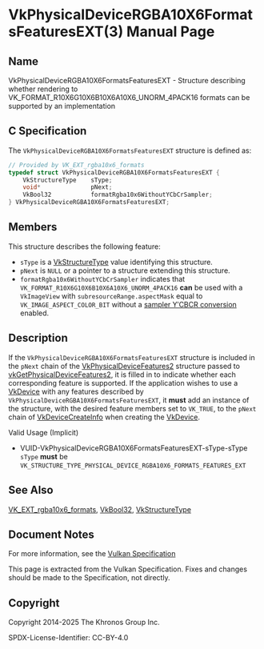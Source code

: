 # VkPhysicalDeviceRGBA10X6FormatsFeaturesEXT(3) Manual Page

## Name

VkPhysicalDeviceRGBA10X6FormatsFeaturesEXT - Structure describing whether rendering to VK\_FORMAT\_R10X6G10X6B10X6A10X6\_UNORM\_4PACK16 formats can be supported by an implementation



## [](#_c_specification)C Specification

The `VkPhysicalDeviceRGBA10X6FormatsFeaturesEXT` structure is defined as:

```c++
// Provided by VK_EXT_rgba10x6_formats
typedef struct VkPhysicalDeviceRGBA10X6FormatsFeaturesEXT {
    VkStructureType    sType;
    void*              pNext;
    VkBool32           formatRgba10x6WithoutYCbCrSampler;
} VkPhysicalDeviceRGBA10X6FormatsFeaturesEXT;
```

## [](#_members)Members

This structure describes the following feature:

- `sType` is a [VkStructureType](https://registry.khronos.org/vulkan/specs/latest/man/html/VkStructureType.html) value identifying this structure.
- `pNext` is `NULL` or a pointer to a structure extending this structure.
- []()`formatRgba10x6WithoutYCbCrSampler` indicates that `VK_FORMAT_R10X6G10X6B10X6A10X6_UNORM_4PACK16` **can** be used with a `VkImageView` with `subresourceRange.aspectMask` equal to `VK_IMAGE_ASPECT_COLOR_BIT` without a [sampler Y′CBCR conversion](https://registry.khronos.org/vulkan/specs/latest/html/vkspec.html#samplers-YCbCr-conversion) enabled.

## [](#_description)Description

If the `VkPhysicalDeviceRGBA10X6FormatsFeaturesEXT` structure is included in the `pNext` chain of the [VkPhysicalDeviceFeatures2](https://registry.khronos.org/vulkan/specs/latest/man/html/VkPhysicalDeviceFeatures2.html) structure passed to [vkGetPhysicalDeviceFeatures2](https://registry.khronos.org/vulkan/specs/latest/man/html/vkGetPhysicalDeviceFeatures2.html), it is filled in to indicate whether each corresponding feature is supported. If the application wishes to use a [VkDevice](https://registry.khronos.org/vulkan/specs/latest/man/html/VkDevice.html) with any features described by `VkPhysicalDeviceRGBA10X6FormatsFeaturesEXT`, it **must** add an instance of the structure, with the desired feature members set to `VK_TRUE`, to the `pNext` chain of [VkDeviceCreateInfo](https://registry.khronos.org/vulkan/specs/latest/man/html/VkDeviceCreateInfo.html) when creating the [VkDevice](https://registry.khronos.org/vulkan/specs/latest/man/html/VkDevice.html).

Valid Usage (Implicit)

- [](#VUID-VkPhysicalDeviceRGBA10X6FormatsFeaturesEXT-sType-sType)VUID-VkPhysicalDeviceRGBA10X6FormatsFeaturesEXT-sType-sType  
  `sType` **must** be `VK_STRUCTURE_TYPE_PHYSICAL_DEVICE_RGBA10X6_FORMATS_FEATURES_EXT`

## [](#_see_also)See Also

[VK\_EXT\_rgba10x6\_formats](https://registry.khronos.org/vulkan/specs/latest/man/html/VK_EXT_rgba10x6_formats.html), [VkBool32](https://registry.khronos.org/vulkan/specs/latest/man/html/VkBool32.html), [VkStructureType](https://registry.khronos.org/vulkan/specs/latest/man/html/VkStructureType.html)

## [](#_document_notes)Document Notes

For more information, see the [Vulkan Specification](https://registry.khronos.org/vulkan/specs/latest/html/vkspec.html#VkPhysicalDeviceRGBA10X6FormatsFeaturesEXT)

This page is extracted from the Vulkan Specification. Fixes and changes should be made to the Specification, not directly.

## [](#_copyright)Copyright

Copyright 2014-2025 The Khronos Group Inc.

SPDX-License-Identifier: CC-BY-4.0